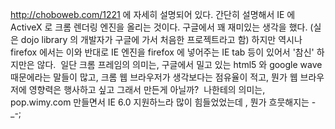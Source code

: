 <http://choboweb.com/1221> 에 자세히 설명되어 있다.
간단히 설명해서 IE 에 ActiveX 로 크롬 렌더링 엔진을 올리는 것이다.
구글에서 꽤 재미있는 생각을 했다. (실은 dojo library 의 개발자가 구글에 가서 처음한 프로젝트라고 함) 하지만 역시나 firefox 에서는 이와 반대로 IE 엔진을 firefox 에 넣어주는 IE tab 등이 있어서 '참신' 하지만은 않다.
 일단 크롬 프레임의 의미는, 구글에서 밀고 있는 html5 와 google wave 때문에라는 말들이 많고, 크롬 웹 브라우저가 생각보다는 점유율이 적고, 뭔가 웹 브라우저에 영향력은 행사하고 싶고 그래서 만든게 아닐까?
 나한테의 의미는, pop.wimy.com 만들면서 IE 6.0 지원하느라 많이 힘들었었는데 , 뭔가 흐뭇해지는 -\_-;

